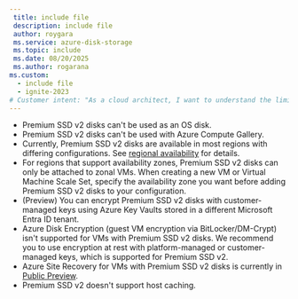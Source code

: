 ```yaml
---
 title: include file
 description: include file
 author: roygara
 ms.service: azure-disk-storage
 ms.topic: include
 ms.date: 08/20/2025
 ms.author: rogarana
ms.custom:
  - include file
  - ignite-2023
# Customer intent: "As a cloud architect, I want to understand the limitations of Premium SSD v2 disks, so that I can effectively plan my virtual machine configurations and ensure compatibility with Azure services."
---
```

- Premium SSD v2 disks can't be used as an OS disk.
- Premium SSD v2 disks can't be used with Azure Compute Gallery.
- Currently, Premium SSD v2 disks are available in most regions with differing configurations. See [regional availability](/azure/virtual-machines/disks-deploy-premium-v2#regional-availability) for details.
- For regions that support availability zones, Premium SSD v2 disks can only be attached to zonal VMs. When creating a new VM or Virtual Machine Scale Set, specify the availability zone you want before adding Premium SSD v2 disks to your configuration.
- (Preview) You can encrypt Premium SSD v2 disks with customer-managed keys using Azure Key Vaults stored in a different Microsoft Entra ID tenant.
- Azure Disk Encryption (guest VM encryption via BitLocker/DM-Crypt) isn't supported for VMs with Premium SSD v2 disks. We recommend you to use encryption at rest with platform-managed or customer-managed keys, which is supported for Premium SSD v2. 
- Azure Site Recovery for VMs with Premium SSD v2 disks is currently in [Public Preview](/azure/site-recovery/azure-to-azure-support-matrix).
- Premium SSD v2 doesn't support host caching.
